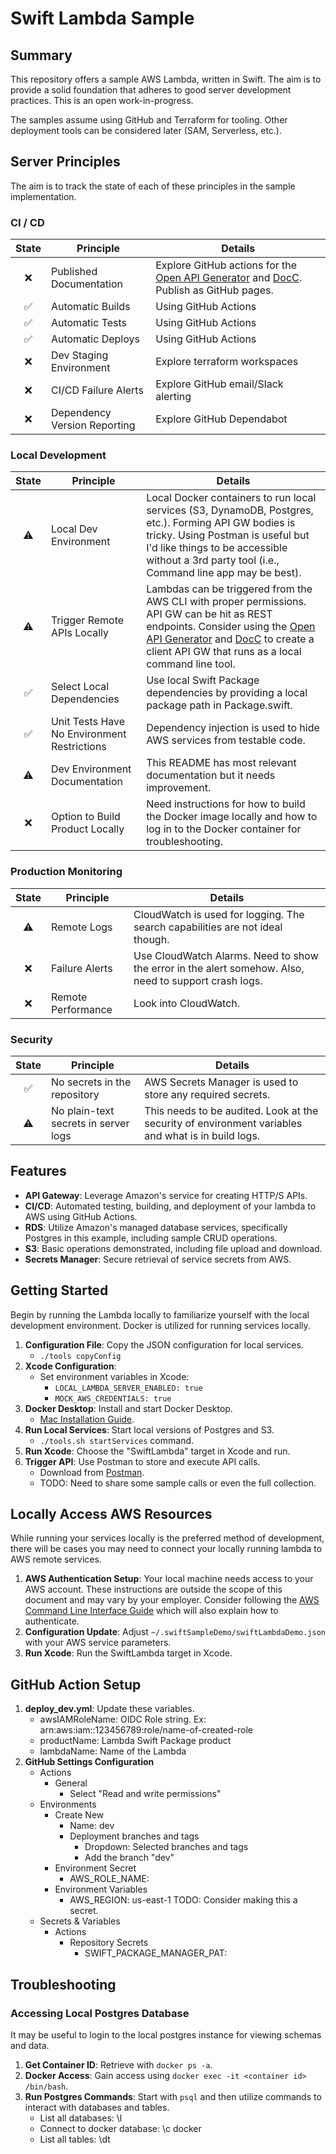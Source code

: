 # Swift Lambda Sample

## Summary

This repository offers a sample AWS Lambda, written in Swift. The aim is to provide a solid foundation that adheres to good server development practices. This is an open work-in-progress.

The samples assume using GitHub and Terraform for tooling. Other deployment tools can be considered later (SAM, Serverless, etc.).

## Server Principles

The aim is to track the state of each of these principles in the sample implementation.

### CI / CD

| State | Principle | Details |
|:---:|---|---|
|❌| Published Documentation | Explore GitHub actions for the [Open API Generator](https://www.swift.org/blog/introducing-swift-openapi-generator) and [DocC](https://developer.apple.com/documentation/docc). Publish as GitHub pages. |
|✅| Automatic Builds | Using GitHub Actions |
|✅| Automatic Tests | Using GitHub Actions |
|✅| Automatic Deploys | Using GitHub Actions |
|❌| Dev Staging Environment | Explore terraform workspaces |
|❌| CI/CD Failure Alerts | Explore GitHub email/Slack alerting |
|❌| Dependency Version Reporting | Explore GitHub Dependabot |

### Local Development

| State | Principle | Details |
|:---:|---|---|
|⚠️| Local Dev Environment | Local Docker containers to run local services (S3, DynamoDB, Postgres, etc.). Forming API GW bodies is tricky. Using Postman is useful but I'd like things to be accessible without a 3rd party tool (i.e., Command line app may be best). |
|⚠️| Trigger Remote APIs Locally | Lambdas can be triggered from the AWS CLI with proper permissions. API GW can be hit as REST endpoints. Consider using the [Open API Generator](https://www.swift.org/blog/introducing-swift-openapi-generator) and [DocC](https://developer.apple.com/documentation/docc) to create a client API GW that runs as a local command line tool. |
|✅| Select Local Dependencies | Use local Swift Package dependencies by providing a local package path in Package.swift. |
|✅| Unit Tests Have No Environment Restrictions | Dependency injection is used to hide AWS services from testable code. |
|⚠️| Dev Environment Documentation | This README has most relevant documentation but it needs improvement. |
|❌| Option to Build Product Locally | Need instructions for how to build the Docker image locally and how to log in to the Docker container for troubleshooting. |

### Production Monitoring

| State | Principle | Details |
|:---:|---|---|
|⚠️| Remote Logs | CloudWatch is used for logging. The search capabilities are not ideal though. |
|❌| Failure Alerts | Use CloudWatch Alarms. Need to show the error in the alert somehow. Also, need to support crash logs. |
|❌| Remote Performance | Look into CloudWatch. |

### Security 

| State | Principle | Details |
|:---:|---|---|
|✅| No secrets in the repository | AWS Secrets Manager is used to store any required secrets. |
|⚠️| No plain-text secrets in server logs | This needs to be audited. Look at the security of environment variables and what is in build logs. |

## Features

* **API Gateway**: Leverage Amazon's service for creating HTTP/S APIs.
* **CI/CD**: Automated testing, building, and deployment of your lambda to AWS using GitHub Actions.
* **RDS**: Utilize Amazon's managed database services, specifically Postgres in this example, including sample CRUD operations.
* **S3**: Basic operations demonstrated, including file upload and download.
* **Secrets Manager**: Secure retrieval of service secrets from AWS.

## Getting Started

Begin by running the Lambda locally to familiarize yourself with the local development environment. Docker is utilized for running services locally.

1. **Configuration File**: Copy the JSON configuration for local services.
    - `./tools copyConfig`
2. **Xcode Configuration**: 
    - Set environment variables in Xcode:
        - `LOCAL_LAMBDA_SERVER_ENABLED: true`
        - `MOCK_AWS_CREDENTIALS: true`
3. **Docker Desktop**: Install and start Docker Desktop.
    - [Mac Installation Guide](https://docs.docker.com/desktop/install/mac-install).
4. **Run Local Services**: Start local versions of Postgres and S3.
    - `./tools.sh startServices` command.
5. **Run Xcode**: Choose the "SwiftLambda" target in Xcode and run.
6. **Trigger API**: Use Postman to store and execute API calls.
    - Download from [Postman](https://www.postman.com/downloads).
    - TODO: Need to share some sample calls or even the full collection.
    
## Locally Access AWS Resources

While running your services locally is the preferred method of development, there will be cases you may need to connect your locally running lambda to AWS remote services.

1. **AWS Authentication Setup**: Your local machine needs access to your AWS account. These instructions are outside the scope of this document and may vary by your employer. Consider following the [AWS Command Line Interface Guide](https://docs.aws.amazon.com/cli/latest/userguide/cli-chap-getting-started.html) which will also explain how to authenticate.
2. **Configuration Update**: Adjust `~/.swiftSampleDemo/swiftLambdaDemo.json` with your AWS service parameters.
4. **Run Xcode**: Run the SwiftLambda target in Xcode.

## GitHub Action Setup

1. **deploy_dev.yml**: Update these variables.
    - awsIAMRoleName: OIDC Role string. Ex: arn:aws:iam::123456789:role/name-of-created-role
    - productName: Lambda Swift Package product
    - lambdaName: Name of the Lambda
2. **GitHub Settings Configuration**
    * Actions
        * General
            * Select "Read and write permissions"
    * Environments
        * Create New 
            * Name: dev
            * Deployment branches and tags
                * Dropdown: Selected branches and tags
                * Add the branch "dev"
        * Environment Secret
            * AWS_ROLE_NAME: <AWS Role Name>
        * Environment Variables
            * AWS_REGION: us-east-1 TODO: Consider making this a secret.
    * Secrets & Variables
        * Actions
            * Repository Secrets
                * SWIFT_PACKAGE_MANAGER_PAT: <GitHub Token>

## Troubleshooting

### Accessing Local Postgres Database

It may be useful to login to the local postgres instance for viewing schemas and data.

1. **Get Container ID**: Retrieve with `docker ps -a`.
2. **Docker Access**: Gain access using `docker exec -it <container id> /bin/bash`.
3. **Run Postgres Commands**: Start with `psql` and then utilize commands to interact with databases and tables.
    - List all databases: \l
    - Connect to docker database: \c docker
    - List all tables: \dt
